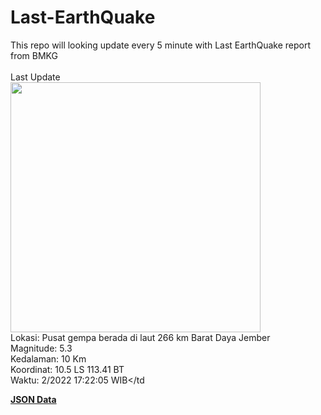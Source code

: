 # Last-EarthQuake
This repo will looking update every 5 minute with Last EarthQuake report from BMKG
<br>
<br>
Last Update
<br>
<img src="https://ews.bmkg.go.id/TEWS/data/20221206172205.mmi.jpg" width="400"/>
<br>
Lokasi: Pusat gempa berada di laut 266 km Barat Daya Jember <br>
Magnitude: 5.3 <br>
Kedalaman: 10 Km <br>
Koordinat: 10.5 LS 113.41 BT <br>
Waktu: 2/2022 17:22:05 WIB</td <br>

<a href="./data/data.json">**JSON Data**</a>
